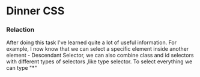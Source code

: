 # Dinner CSS
### Relaction
After doing this task I've learned quite a lot of useful information. 
For example, I now know that we can select a specific element inside another element - Descendant Selector, 
we can also combine class and id selectors with different types of selectors ,like type selector.
To select everything we can type "*"
